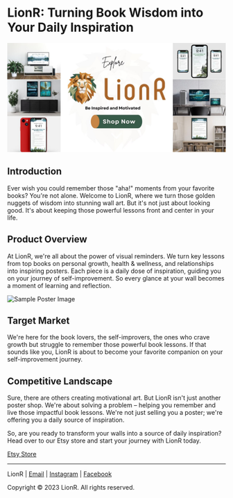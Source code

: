 # LionR: Turning Book Wisdom into Your Daily Inspiration

![LionR Logo](lionr_banner.png)

## Introduction

Ever wish you could remember those "aha!" moments from your favorite books? You're not alone. Welcome to LionR, where we turn those golden nuggets of wisdom into stunning wall art. But it's not just about looking good. It's about keeping those powerful lessons front and center in your life.

## Product Overview

At LionR, we're all about the power of visual reminders. We turn key lessons from top books on personal growth, health & wellness, and relationships into inspiring posters. Each piece is a daily dose of inspiration, guiding you on your journey of self-improvement. So every glance at your wall becomes a moment of learning and reflection.

![Sample Poster Image](Etsy_Images.png)

## Target Market

We're here for the book lovers, the self-improvers, the ones who crave growth but struggle to remember those powerful book lessons. If that sounds like you, LionR is about to become your favorite companion on your self-improvement journey.

## Competitive Landscape

Sure, there are others creating motivational art. But LionR isn't just another poster shop. We're about solving a problem – helping you remember and live those impactful book lessons. We're not just selling you a poster; we're offering you a daily source of inspiration.

So, are you ready to transform your walls into a source of daily inspiration? Head over to our Etsy store and start your journey with LionR today.

[Etsy Store](etsy-store-url)

---

LionR | [Email](mailto:your-email@example.com) | [Instagram](instagram-url) | [Facebook](facebook-url)

Copyright © 2023 LionR. All rights reserved.
